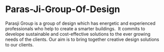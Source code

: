# Paras-Ji-Group-Of-Design
Parasji Group is a group of design which has energetic and experienced professionals who help to create a smarter buildings.‍  ​  It commits to develope sustainable and cost-effective solutions to the ever growing needs of the clients. Our aim is to bring together creative design solutions to our clients.
